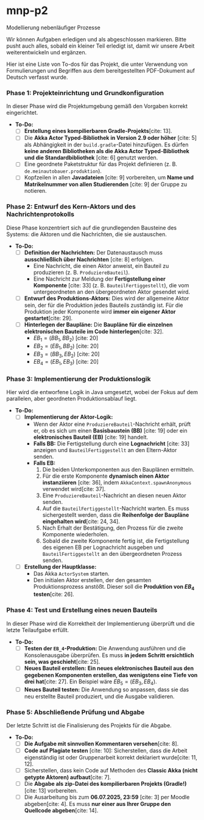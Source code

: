# mnp-p2
Modellierung nebenläufiger Prozesse

Wir können Aufgaben erledigen und als abgeschlossen markieren. Bitte pusht auch alles, sobald ein kleiner Teil erledigt ist, damit wir unsere Arbeit weiterentwickeln und ergänzen.

Hier ist eine Liste von To-dos für das Projekt, die unter Verwendung von Formulierungen und Begriffen aus dem bereitgestellten PDF-Dokument auf Deutsch verfasst wurde.

### **Phase 1: Projekteinrichtung und Grundkonfiguration**

In dieser Phase wird die Projektumgebung gemäß den Vorgaben korrekt eingerichtet.

* **To-Do:**
    * [ ] **Erstellung eines kompilierbaren Gradle-Projekts**[cite: 13].
    * [ ] Die **Akka Actor Typed-Bibliothek in Version 2.9 oder höher** [cite: 5] als Abhängigkeit in der `build.gradle`-Datei hinzufügen. Es dürfen **keine anderen Bibliotheken als die Akka Actor Typed-Bibliothek und die Standardbibliothek** [cite: 6] genutzt werden.
    * [ ] Eine geordnete Paketstruktur für das Projekt definieren (z. B. `de.meinautobauer.produktion`).
    * [ ] Kopfzeilen in allen **Javadateien** [cite: 9] vorbereiten, um **Name und Matrikelnummer von allen Studierenden** [cite: 9] der Gruppe zu notieren.

### **Phase 2: Entwurf des Kern-Aktors und des Nachrichtenprotokolls**

Diese Phase konzentriert sich auf die grundlegenden Bausteine des Systems: die Aktoren und die Nachrichten, die sie austauschen.

* **To-Do:**
    * [ ] **Definition der Nachrichten:** Der Datenaustausch muss **ausschließlich über Nachrichten** [cite: 8] erfolgen.
        * Eine Nachricht, die einen Aktor anweist, ein Bauteil zu produzieren (z. B. `ProduziereBauteil`).
        * Eine Nachricht zur Meldung der **Fertigstellung einer Komponente** [cite: 33] (z. B. `BauteilFertiggestellt`), die vom untergeordneten an den übergeordneten Aktor gesendet wird.
    * [ ] **Entwurf des Produktions-Aktors:** Dies wird der allgemeine Aktor sein, der für die Produktion jedes Bauteils zuständig ist. Für die Produktion jeder Komponente wird **immer ein eigener Aktor gestartet**[cite: 29].
    * [ ] **Hinterlegen der Baupläne:** Die **Baupläne für die einzelnen elektronischen Bauteile im Code hinterlegen**[cite: 32].
        * $EB_{1}=(BB_{1},BB_{2})$ [cite: 20]
        * $EB_{2}=(EB_{1},BB_{2})$ [cite: 20]
        * $EB_{3}=(BB_{3},EB_{2})$ [cite: 20]
        * $EB_{4}=(EB_{1},EB_{3})$ [cite: 20]

### **Phase 3: Implementierung der Produktionslogik**

Hier wird die entworfene Logik in Java umgesetzt, wobei der Fokus auf dem parallelen, aber geordneten Produktionsablauf liegt.

* **To-Do:**
    * [ ] **Implementierung der Aktor-Logik:**
        * Wenn der Aktor eine `ProduziereBauteil`-Nachricht erhält, prüft er, ob es sich um einen **Basisbaustein (BB)** [cite: 19] oder ein **elektronisches Bauteil (EB)** [cite: 19] handelt.
        * **Falls BB:** Die Fertigstellung durch eine **Lognachricht** [cite: 33] anzeigen und `BauteilFertiggestellt` an den Eltern-Aktor senden.
        * **Falls EB:**
            1.  Die beiden Unterkomponenten aus den Bauplänen ermitteln.
            2.  Für die erste Komponente **dynamisch einen Aktor instanziieren** [cite: 36], indem `AkkaContext.spawnAnonymous` verwendet wird[cite: 37].
            3.  Eine `ProduziereBauteil`-Nachricht an diesen neuen Aktor senden.
            4.  Auf die `BauteilFertiggestellt`-Nachricht warten. Es muss sichergestellt werden, dass die **Reihenfolge der Baupläne eingehalten wird**[cite: 24, 34].
            5.  Nach Erhalt der Bestätigung, den Prozess für die zweite Komponente wiederholen.
            6.  Sobald die zweite Komponente fertig ist, die Fertigstellung des eigenen EB per Lognachricht ausgeben und `BauteilFertiggestellt` an den übergeordneten Prozess senden.
    * [ ] **Erstellung der Hauptklasse:**
        * Das Akka `ActorSystem` starten.
        * Den initialen Aktor erstellen, der den gesamten Produktionsprozess anstößt. Dieser soll die **Produktion von $EB_{4}$ testen**[cite: 26].

### **Phase 4: Test und Erstellung eines neuen Bauteils**

In dieser Phase wird die Korrektheit der Implementierung überprüft und die letzte Teilaufgabe erfüllt.

* **To-Do:**
    * [ ] **Testen der `EB_4`-Produktion:** Die Anwendung ausführen und die Konsolenausgabe überprüfen. Es muss **in jedem Schritt ersichtlich sein, was geschieht**[cite: 25].
    * [ ] **Neues Bauteil erstellen:** **Ein neues elektronisches Bauteil aus den gegebenen Komponenten erstellen, das wenigstens eine Tiefe von drei hat**[cite: 27]. Ein Beispiel wäre $EB_5 = (EB_3, EB_4)$.
    * [ ] **Neues Bauteil testen:** Die Anwendung so anpassen, dass sie das neu erstellte Bauteil produziert, und die Ausgabe validieren.

### **Phase 5: Abschließende Prüfung und Abgabe**

Der letzte Schritt ist die Finalisierung des Projekts für die Abgabe.

* **To-Do:**
    * [ ] **Die Aufgabe mit sinnvollen Kommentaren versehen**[cite: 8].
    * [ ] **Code auf Plagiate testen** [cite: 10]: Sicherstellen, dass die Arbeit eigenständig ist oder Gruppenarbeit korrekt deklariert wurde[cite: 11, 12].
    * [ ] Sicherstellen, dass kein Code auf Methoden des **Classic Akka (nicht getypte Aktoren) aufbaut**[cite: 7].
    * [ ] Die **Abgabe als zip-Datei des kompilierbaren Projekts (Gradle!)** [cite: 13] vorbereiten.
    * [ ] Die Ausarbeitung bis zum **06.07.2025, 23:59** [cite: 3] per Moodle abgeben[cite: 4]. Es muss **nur einer aus Ihrer Gruppe den Quellcode abgeben**[cite: 14].